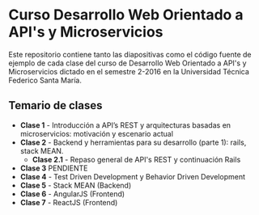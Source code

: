Curso Desarrollo Web Orientado a API's y Microservicios
=======================================================

Este repositorio contiene tanto las diapositivas como el código
fuente de ejemplo de cada clase del curso de Desarrollo Web Orientado 
a API's y Microservicios dictado en el semestre 2-2016 en la Universidad 
Técnica Federico Santa María.

Temario de clases
-----------------

  * **Clase 1** - Introducción a API’s REST y arquitecturas basadas en microservicios: motivación y escenario actual
  * **Clase 2** - Backend y herramientas para su desarrollo (parte 1): rails, stack MEAN.
    * **Clase 2.1** - Repaso general de API's REST y continuación Rails
  * **Clase 3** PENDIENTE
  * **Clase 4** - Test Driven Development y Behavior Driven Development
  * **Clase 5** - Stack MEAN (Backend)
  * **Clase 6** - AngularJS (Frontend)
  * **Clase 7** - ReactJS (Frontend)
